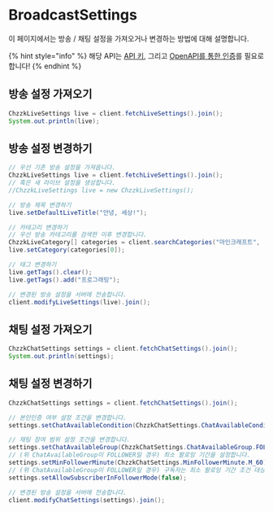 # BroadcastSettings
이 페이지에서는 방송 / 채팅 설정을 가져오거나 변경하는 방법에 대해 설명합니다.

{% hint style="info" %}
해당 API는 [API 키](GettingStarted.md), 그리고 [OpenAPI를 통한 인증](LoginOauth.md)를 필요로 합니다!
{% endhint %}

## 방송 설정 가져오기
```java
ChzzkLiveSettings live = client.fetchLiveSettings().join();
System.out.println(live);
```

## 방송 설정 변경하기
```java
// 우선 기존 방송 설정을 가져옵니다.
ChzzkLiveSettings live = client.fetchLiveSettings().join();
// 혹은 새 라이브 설정을 생성합니다.
//ChzzkLiveSettings live = new ChzzkLiveSettings();

// 방송 제목 변경하기
live.setDefaultLiveTitle("안녕, 세상!");

// 카테고리 변경하기
// 우선 방송 카테고리를 검색한 이후 변경합니다.
ChzzkLiveCategory[] categories = client.searchCategories("마인크래프트", 1);
live.setCategory(categories[0]);

// 태그 변경하기
live.getTags().clear();
live.getTags().add("프로그래밍");

// 변경된 방송 설정을 서버에 전송합니다.
client.modifyLiveSettings(live).join();
```

## 채팅 설정 가져오기
```java
ChzzkChatSettings settings = client.fetchChatSettings().join();
System.out.println(settings);
```

## 채팅 설정 변경하기
```java
ChzzkChatSettings settings = client.fetchChatSettings().join();

// 본인인증 여부 설정 조건을 변경합니다.
settings.setChatAvailableCondition(ChzzkChatSettings.ChatAvailableCondition.REAL_NAME);

// 채팅 참여 범위 설정 조건을 변경합니다.
settings.setChatAvailableGroup(ChzzkChatSettings.ChatAvailableGroup.FOLLOWER);
// (위 ChatAvailableGroup이 FOLLOWER일 경우) 최소 팔로잉 기간을 설정합니다.
settings.setMinFollowerMinute(ChzzkChatSettings.MinFollowerMinute.M_60);
// (위 ChatAvailableGroup이 FOLLOWER일 경우) 구독자는 최소 팔로잉 기간 조건 대상에서 제외/허용 할지 여부를 설정합니다.
settings.setAllowSubscriberInFollowerMode(false);

// 변경된 방송 설정을 서버에 전송합니다.
client.modifyChatSettings(settings).join();
```